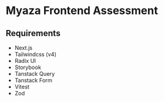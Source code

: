 # Myaza Frontend Assessment

## Requirements

- Next.js
- Tailwindcss (v4)
- Radix UI
- Storybook
- Tanstack Query
- Tanstack Form
- Vitest
- Zod
